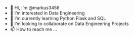 - 👋 Hi, I’m @markus3456
- 👀 I’m interested in Data Engineering
- 🌱 I’m currently learning Python Flask and SQL
- 💞️ I’m looking to collaborate on Data Engineering Projects
- 📫 How to reach me ...

<!---
markus3456/markus3456 is a ✨ special ✨ repository because its `README.md` (this file) appears on your GitHub profile.
You can click the Preview link to take a look at your changes.
--->
